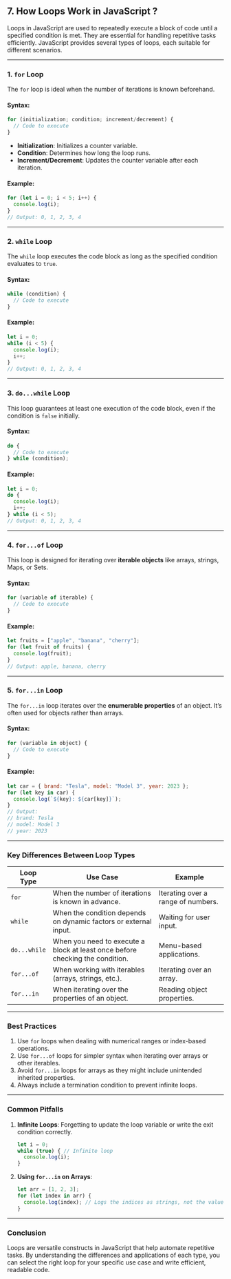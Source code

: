 ## 7. How Loops Work in JavaScript ?  

Loops in JavaScript are used to repeatedly execute a block of code until a specified condition is met. They are essential for handling repetitive tasks efficiently. JavaScript provides several types of loops, each suitable for different scenarios.  

---

### 1. **`for` Loop**  

The `for` loop is ideal when the number of iterations is known beforehand.  

#### **Syntax:**  
```javascript
for (initialization; condition; increment/decrement) {
  // Code to execute
}
```
- **Initialization**: Initializes a counter variable.  
- **Condition**: Determines how long the loop runs.  
- **Increment/Decrement**: Updates the counter variable after each iteration.  

#### **Example:**  
```javascript
for (let i = 0; i < 5; i++) {
  console.log(i);
}
// Output: 0, 1, 2, 3, 4
```

---

### 2. **`while` Loop**  

The `while` loop executes the code block as long as the specified condition evaluates to `true`.  

#### **Syntax:**  
```javascript
while (condition) {
  // Code to execute
}
```

#### **Example:**  
```javascript
let i = 0;
while (i < 5) {
  console.log(i);
  i++;
}
// Output: 0, 1, 2, 3, 4
```

---

### 3. **`do...while` Loop**  

This loop guarantees at least one execution of the code block, even if the condition is `false` initially.  

#### **Syntax:**  
```javascript
do {
  // Code to execute
} while (condition);
```

#### **Example:**  
```javascript
let i = 0;
do {
  console.log(i);
  i++;
} while (i < 5);
// Output: 0, 1, 2, 3, 4
```

---

### 4. **`for...of` Loop**  

This loop is designed for iterating over **iterable objects** like arrays, strings, Maps, or Sets.  

#### **Syntax:**  
```javascript
for (variable of iterable) {
  // Code to execute
}
```

#### **Example:**  
```javascript
let fruits = ["apple", "banana", "cherry"];
for (let fruit of fruits) {
  console.log(fruit);
}
// Output: apple, banana, cherry
```

---

### 5. **`for...in` Loop**  

The `for...in` loop iterates over the **enumerable properties** of an object. It’s often used for objects rather than arrays.  

#### **Syntax:**  
```javascript
for (variable in object) {
  // Code to execute
}
```

#### **Example:**  
```javascript
let car = { brand: "Tesla", model: "Model 3", year: 2023 };
for (let key in car) {
  console.log(`${key}: ${car[key]}`);
}
// Output:
// brand: Tesla
// model: Model 3
// year: 2023
```

---

### **Key Differences Between Loop Types**  

| Loop Type   | Use Case                                                                                       | Example                              |
|-------------|-----------------------------------------------------------------------------------------------|--------------------------------------|
| `for`       | When the number of iterations is known in advance.                                             | Iterating over a range of numbers.  |
| `while`     | When the condition depends on dynamic factors or external input.                               | Waiting for user input.             |
| `do...while`| When you need to execute a block at least once before checking the condition.                  | Menu-based applications.            |
| `for...of`  | When working with iterables (arrays, strings, etc.).                                           | Iterating over an array.            |
| `for...in`  | When iterating over the properties of an object.                                               | Reading object properties.          |

---

### **Best Practices**  
1. Use `for` loops when dealing with numerical ranges or index-based operations.  
2. Use `for...of` loops for simpler syntax when iterating over arrays or other iterables.  
3. Avoid `for...in` loops for arrays as they might include unintended inherited properties.  
4. Always include a termination condition to prevent infinite loops.  

---

### **Common Pitfalls**  
1. **Infinite Loops**: Forgetting to update the loop variable or write the exit condition correctly.  
   ```javascript
   let i = 0;
   while (true) { // Infinite loop
     console.log(i);
   }
   ```
2. **Using `for...in` on Arrays**:  
   ```javascript
   let arr = [1, 2, 3];
   for (let index in arr) {
     console.log(index); // Logs the indices as strings, not the values.
   }
   ```

---

### **Conclusion**  
Loops are versatile constructs in JavaScript that help automate repetitive tasks. By understanding the differences and applications of each type, you can select the right loop for your specific use case and write efficient, readable code.